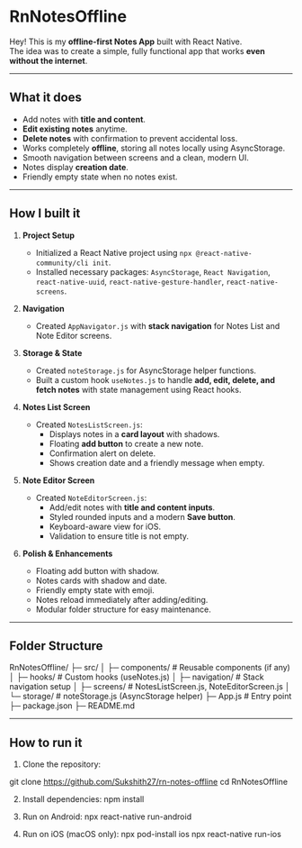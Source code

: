 # RnNotesOffline

Hey! This is my **offline-first Notes App** built with React Native.  
The idea was to create a simple, fully functional app that works **even without the internet**.  

---

## What it does
- Add notes with **title and content**.
- **Edit existing notes** anytime.
- **Delete notes** with confirmation to prevent accidental loss.
- Works completely **offline**, storing all notes locally using AsyncStorage.
- Smooth navigation between screens and a clean, modern UI.
- Notes display **creation date**.
- Friendly empty state when no notes exist.

---

## How I built it

1. **Project Setup**
   - Initialized a React Native project using `npx @react-native-community/cli init`.
   - Installed necessary packages: `AsyncStorage`, `React Navigation`, `react-native-uuid`, `react-native-gesture-handler`, `react-native-screens`.

2. **Navigation**
   - Created `AppNavigator.js` with **stack navigation** for Notes List and Note Editor screens.

3. **Storage & State**
   - Created `noteStorage.js` for AsyncStorage helper functions.
   - Built a custom hook `useNotes.js` to handle **add, edit, delete, and fetch notes** with state management using React hooks.

4. **Notes List Screen**
   - Created `NotesListScreen.js`:
     - Displays notes in a **card layout** with shadows.
     - Floating **add button** to create a new note.
     - Confirmation alert on delete.
     - Shows creation date and a friendly message when empty.

5. **Note Editor Screen**
   - Created `NoteEditorScreen.js`:
     - Add/edit notes with **title and content inputs**.
     - Styled rounded inputs and a modern **Save button**.
     - Keyboard-aware view for iOS.
     - Validation to ensure title is not empty.

6. **Polish & Enhancements**
   - Floating add button with shadow.
   - Notes cards with shadow and date.
   - Friendly empty state with emoji.
   - Notes reload immediately after adding/editing.
   - Modular folder structure for easy maintenance.

---

## Folder Structure
RnNotesOffline/
├─ src/
│ ├─ components/ # Reusable components (if any)
│ ├─ hooks/ # Custom hooks (useNotes.js)
│ ├─ navigation/ # Stack navigation setup
│ ├─ screens/ # NotesListScreen.js, NoteEditorScreen.js
│ └─ storage/ # noteStorage.js (AsyncStorage helper)
├─ App.js # Entry point
├─ package.json
├─ README.md


---

## How to run it

1. Clone the repository:

git clone <https://github.com/Sukshith27/rn-notes-offline>
cd RnNotesOffline


2. Install dependencies:
npm install


3. Run on Android:
npx react-native run-android


4. Run on iOS (macOS only):
npx pod-install ios
npx react-native run-ios